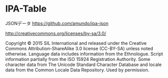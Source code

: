 # IPA-Table

JSONデータ
https://github.com/amundo/ipa-json


http://creativecommons.org/licenses/by-sa/3.0/

Copyright © 2015 SIL International and released under the Creative Commons Attribution-ShareAlike 3.0 license (CC-BY-SA) unless noted otherwise. Language data includes information from the Ethnologue. Script information partially from the ISO 15924 Registration Authority. Some character data from The Unicode Standard Character Database and locale data from the Common Locale Data Repository. Used by permission.

